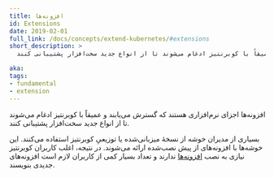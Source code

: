 ```yaml
---
title: افزونه‌ها
id: Extensions
date: 2019-02-01
full_link: /docs/concepts/extend-kubernetes/#extensions
short_description: >
  افزونه‌ها اجزای نرم‌افزاری هستند که گسترش می‌یابند و عمیقاً با کوبرنتیز ادغام می‌شوند تا از انواع جدید سخت‌افزار پشتیبانی کنند.

aka:
tags:
- fundamental
- extension
---
```

 افزونه‌ها اجزای نرم‌افزاری هستند که گسترش می‌یابند و عمیقاً با کوبرنتیز ادغام می‌شوند تا از انواع جدید سخت‌افزار پشتیبانی کنند.

<!--more-->

بسیاری از مدیران خوشه از نسخهٔ میزبانی‌شده یا توزیعیِ کوبرنتیز استفاده می‌کنند. این خوشه‌ها با افزونه‌های از پیش نصب‌شده ارائه می‌شوند. در نتیجه، اغلب کاربران کوبرنتیز نیازی به نصب [افزونه‌ها](/docs/concepts/extend-kubernetes/) ندارند و تعداد بسیار کمی از کاربران لازم است افزونه‌های جدیدی بنویسند.
